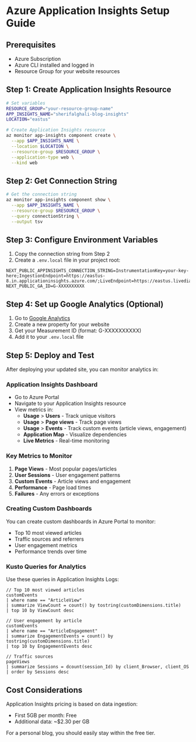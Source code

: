 # Azure Application Insights Setup Guide

## Prerequisites
- Azure Subscription
- Azure CLI installed and logged in
- Resource Group for your website resources

## Step 1: Create Application Insights Resource

```bash
# Set variables
RESOURCE_GROUP="your-resource-group-name"
APP_INSIGHTS_NAME="sherifalghali-blog-insights"
LOCATION="eastus"

# Create Application Insights resource
az monitor app-insights component create \
  --app $APP_INSIGHTS_NAME \
  --location $LOCATION \
  --resource-group $RESOURCE_GROUP \
  --application-type web \
  --kind web
```

## Step 2: Get Connection String

```bash
# Get the connection string
az monitor app-insights component show \
  --app $APP_INSIGHTS_NAME \
  --resource-group $RESOURCE_GROUP \
  --query connectionString \
  --output tsv
```

## Step 3: Configure Environment Variables

1. Copy the connection string from Step 2
2. Create a `.env.local` file in your project root:

```env
NEXT_PUBLIC_APPINSIGHTS_CONNECTION_STRING=InstrumentationKey=your-key-here;IngestionEndpoint=https://eastus-8.in.applicationinsights.azure.com/;LiveEndpoint=https://eastus.livediagnostics.monitor.azure.com/
NEXT_PUBLIC_GA_ID=G-XXXXXXXXXX
```

## Step 4: Set up Google Analytics (Optional)

1. Go to [Google Analytics](https://analytics.google.com/)
2. Create a new property for your website
3. Get your Measurement ID (format: G-XXXXXXXXXX)
4. Add it to your `.env.local` file

## Step 5: Deploy and Test

After deploying your updated site, you can monitor analytics in:

### Application Insights Dashboard
- Go to Azure Portal
- Navigate to your Application Insights resource
- View metrics in:
  - **Usage** > **Users** - Track unique visitors
  - **Usage** > **Page views** - Track page views
  - **Usage** > **Events** - Track custom events (article views, engagement)
  - **Application Map** - Visualize dependencies
  - **Live Metrics** - Real-time monitoring

### Key Metrics to Monitor
1. **Page Views** - Most popular pages/articles
2. **User Sessions** - User engagement patterns
3. **Custom Events** - Article views and engagement
4. **Performance** - Page load times
5. **Failures** - Any errors or exceptions

### Creating Custom Dashboards

You can create custom dashboards in Azure Portal to monitor:
- Top 10 most viewed articles
- Traffic sources and referrers
- User engagement metrics
- Performance trends over time

### Kusto Queries for Analytics

Use these queries in Application Insights Logs:

```kusto
// Top 10 most viewed articles
customEvents
| where name == "ArticleView"
| summarize ViewCount = count() by tostring(customDimensions.title)
| top 10 by ViewCount desc

// User engagement by article
customEvents
| where name == "ArticleEngagement"
| summarize EngagementEvents = count() by tostring(customDimensions.title)
| top 10 by EngagementEvents desc

// Traffic sources
pageViews
| summarize Sessions = dcount(session_Id) by client_Browser, client_OS
| order by Sessions desc
```

## Cost Considerations

Application Insights pricing is based on data ingestion:
- First 5GB per month: Free
- Additional data: ~$2.30 per GB

For a personal blog, you should easily stay within the free tier.
